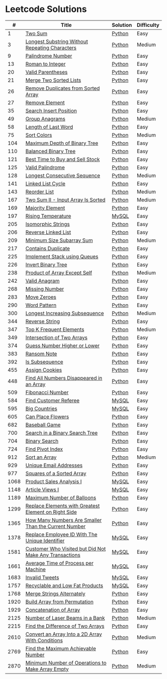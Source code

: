 # Leetcode Solutions

| #    | Title                                                                                                                                           | Solution                                                                         | Difficulty |
| ---- | ----------------------------------------------------------------------------------------------------------------------------------------------- | -------------------------------------------------------------------------------- | ---------- |
| 1    | [Two Sum](https://leetcode.com/problems/two-sum/)                                                                                               | [Python](./Python/1-two-sum.py)                                                  | Easy       |
| 3    | [Longest Substring Without Repeating Characters](https://leetcode.com/problems/longest-substring-without-repeating-characters/)                 | [Python](./Python/3-longest-substring-without-repeating-characters.py)           | Medium     |
| 9    | [Palindrome Number](https://leetcode.com/problems/palindrome-number/)                                                                           | [Python](./Python/9-palindrome-number.py)                                        | Easy       |
| 13   | [Roman to Integer](https://leetcode.com/problems/roman-to-integer/)                                                                             | [Python](./Python/13-roman-to-integer.py)                                        | Easy       |
| 20   | [Valid Parentheses](https://leetcode.com/problems/valid-parentheses/)                                                                           | [Python](./Python/20-valid-parentheses.py)                                       | Easy       |
| 21   | [Merge Two Sorted Lists](https://leetcode.com/problems/merge-two-sorted-lists/)                                                                 | [Python](./Python/21-merge-two-sorted-lists.py)                                  | Easy       |
| 26   | [Remove Duplicates from Sorted Array](https://leetcode.com/problems/remove-duplicates-from-sorted-array/)                                       | [Python](./Python/26-remove-duplicates-from-sorted-array.py)                     | Easy       |
| 27   | [Remove Element](https://leetcode.com/problems/remove-element/)                                                                                 | [Python](./Python/27-remove-element.py)                                          | Easy       |
| 35   | [Search Insert Position](https://leetcode.com/problems/search-insert-position/)                                                                 | [Python](./Python/35-search-insert-position.py)                                  | Easy       |
| 49   | [Group Anagrams](https://leetcode.com/problems/group-anagrams/)                                                                                 | [Python](./Python/49-group-anagrams.py)                                          | Medium     |
| 58   | [Length of Last Word](https://leetcode.com/problems/length-of-last-word/)                                                                       | [Python](./Python/58-length-of-last-word.py)                                     | Easy       |
| 75   | [Sort Colors](https://leetcode.com/problems/sort-colors/)                                                                                       | [Python](./Python/75-sort-colors.py)                                             | Medium     |
| 104  | [Maximum Depth of Binary Tree](https://leetcode.com/problems/maximum-depth-of-binary-tree/)                                                     | [Python](./Python/104-maximum-depth-of-binary-tree.py)                           | Easy       |
| 110  | [Balanced Binary Tree](https://leetcode.com/problems/balanced-binary-tree/)                                                                     | [Python](./Python/110-balanced-binary-tree.py)                                   | Easy       |
| 121  | [Best Time to Buy and Sell Stock](https://leetcode.com/problems/best-time-to-buy-and-sell-stock/)                                               | [Python](./Python/121-best-time-to-buy-and-sell-stock.py)                        | Easy       |
| 125  | [Valid Palindrome](https://leetcode.com/problems/valid-palindrome/)                                                                             | [Python](./Python/125-valid-palindrome.py)                                       | Easy       |
| 128  | [Longest Consecutive Sequence](https://leetcode.com/problems/longest-consecutive-sequence/)                                                     | [Python](./Python/128-longest-consecutive-sequence.py)                           | Medium     |
| 141  | [Linked List Cycle](https://leetcode.com/problems/linked-list-cycle/)                                                                           | [Python](./Python/141-linked-list-cycle.py)                                      | Easy       |
| 143  | [Reorder List](https://leetcode.com/problems/reorder-list/)                                                                                     | [Python](./Python/143-reorder-list.py)                                           | Medium     |
| 167  | [Two Sum II - Input Array Is Sorted](https://leetcode.com/problems/two-sum-ii-input-array-is-sorted/)                                           | [Python](./Python/167-two-sum-ii-input-array-is-sorted.py)                       | Medium     |
| 169  | [Majority Element](https://leetcode.com/problems/majority-element/)                                                                             | [Python](./Python/169-majority-element.py)                                       | Easy       |
| 197  | [Rising Temperature](https://leetcode.com/problems/rising-temperature/)                                                                         | [MySQL](./MySQL/197-rising-temperature.sql)                                      | Easy       |
| 205  | [Isomorphic Strings](https://leetcode.com/problems/isomorphic-strings/)                                                                         | [Python](./Python/205-isomorphic-strings.py)                                     | Easy       |
| 206  | [Reverse Linked List](https://leetcode.com/problems/reverse-linked-list/)                                                                       | [Python](./Python/206-reverse-linked-list.py)                                    | Easy       |
| 209  | [Minimum Size Subarray Sum](https://leetcode.com/problems/minimum-size-subarray-sum/)                                                           | [Python](./Python/209-minimum-size-subarray-sum.py)                              | Medium     |
| 217  | [Contains Duplicate](https://leetcode.com/problems/contains-duplicate/)                                                                         | [Python](./Python/217-contains-duplicate.py)                                     | Easy       |
| 225  | [Implement Stack using Queues](https://leetcode.com/problems/implement-stack-using-queues/)                                                     | [Python](./Python/225-implement-stack-using-queues.py)                           | Easy       |
| 226  | [Invert Binary Tree](https://leetcode.com/problems/invert-binary-tree/)                                                                         | [Python](./Python/226-invert-binary-tree.py)                                     | Easy       |
| 238  | [Product of Array Except Self](https://leetcode.com/problems/product-of-array-except-self/)                                                     | [Python](./Python/238-product-of-array-except-self.py)                           | Medium     |
| 242  | [Valid Anagram](https://leetcode.com/problems/valid-anagram/)                                                                                   | [Python](./Python/242-valid-anagram.py)                                          | Easy       |
| 268  | [Missing Number](https://leetcode.com/problems/missing-number/)                                                                                 | [Python](./Python/268-missing-number.py)                                         | Easy       |
| 283  | [Move Zeroes](https://leetcode.com/problems/move-zeroes/)                                                                                       | [Python](./Python/283-move-zeroes.py)                                            | Easy       |
| 290  | [Word Pattern](https://leetcode.com/problems/word-pattern/)                                                                                     | [Python](./Python/290-word-pattern.py)                                           | Easy       |
| 300  | [Longest Increasing Subsequence](https://leetcode.com/problems/longest-increasing-subsequence/)                                                 | [Python](./Python/300-longest-increasing-subsequence.py)                         | Medium     |
| 344  | [Reverse String](https://leetcode.com/problems/reverse-string/)                                                                                 | [Python](./Python/344-reverse-string.py)                                         | Easy       |
| 347  | [Top K Frequent Elements](https://leetcode.com/problems/top-k-frequent-elements/)                                                               | [Python](./Python/347-top-k-frequent-elements.py)                                | Medium     |
| 349  | [Intersection of Two Arrays](https://leetcode.com/problems/intersection-of-two-arrays/)                                                         | [Python](./Python/349-intersection-of-two-arrays.py)                             | Easy       |
| 374  | [Guess Number Higher or Lower](https://leetcode.com/problems/guess-number-higher-or-lower/)                                                     | [Python](./Python/374-guess-number-higher-or-lower.py)                           | Easy       |
| 383  | [Ransom Note](https://leetcode.com/problems/ransom-note/)                                                                                       | [Python](./Python/383-ransom-note.py)                                            | Easy       |
| 392  | [Is Subsequence](https://leetcode.com/problems/is-subsequence/)                                                                                 | [Python](./Python/392-is-subsequence.py)                                         | Easy       |
| 455  | [Assign Cookies](https://leetcode.com/problems/assign-cookies/)                                                                                 | [Python](./Python/455-assign-cookies.py)                                         | Easy       |
| 448  | [Find All Numbers Disappeared in an Array](https://leetcode.com/problems/find-all-numbers-disappeared-in-an-array/)                             | [Python](./Python/448-find-all-numbers-disappeared-in-an-array.py)               | Easy       |
| 509  | [Fibonacci Number](https://leetcode.com/problems/fibonacci-number/)                                                                             | [Python](./Python/509-fibonacci-number.py)                                       | Easy       |
| 584  | [Find Customer Referee](https://leetcode.com/problems/find-customer-referee/)                                                                   | [MySQL](./MySQL/584-find-customer-referee.sql)                                   | Easy       |
| 595  | [Big Countries](https://leetcode.com/problems/big-countries/)                                                                                   | [MySQL](./MySQL/595-big-countries.sql)                                           | Easy       |
| 605  | [Can Place Flowers](https://leetcode.com/problems/can-place-flowers/)                                                                           | [Python](./Python/605-can-place-flowers.py)                                      | Easy       |
| 682  | [Baseball Game](https://leetcode.com/problems/baseball-game/)                                                                                   | [Python](./Python/682-baseball-game.py)                                          | Easy       |
| 700  | [Search in a Binary Search Tree](https://leetcode.com/problems/search-in-a-binary-search-tree/)                                                 | [Python](./Python/700-search-in-a-binary-search-tree.py)                         | Easy       |
| 704  | [Binary Search](https://leetcode.com/problems/binary-search/)                                                                                   | [Python](./Python/704-binary-search.py)                                          | Easy       |
| 724  | [Find Pivot Index](https://leetcode.com/problems/find-pivot-index/)                                                                             | [Python](./Python/724-find-pivot-index.py)                                       | Easy       |
| 912  | [Sort an Array](https://leetcode.com/problems/sort-an-array/)                                                                                   | [Python](./Python/912-sort-an-array.py)                                          | Medium     |
| 929  | [Unique Email Addresses](https://leetcode.com/problems/unique-email-addresses/)                                                                 | [Python](./Python/929-unique-email-addresses.py)                                 | Easy       |
| 977  | [Squares of a Sorted Array](https://leetcode.com/problems/squares-of-a-sorted-array/)                                                           | [Python](./Python/977-squares-of-a-sorted-array.py)                              | Easy       |
| 1068 | [Product Sales Analysis I](https://leetcode.com/problems/product-sales-analysis-i/)                                                             | [MySQL](./MySQL/1068-product-sales-analysis-i.sql)                               | Easy       |
| 1148 | [Article Views I](https://leetcode.com/problems/article-views-i/)                                                                               | [MySQL](./MySQL/1148-article-views-I.sql)                                        | Easy       |
| 1189 | [Maximum Number of Balloons](https://leetcode.com/problems/maximum-number-of-balloons/)                                                         | [Python](./Python/1189-maximum-number-of-balloons.py)                            | Easy       |
| 1299 | [Replace Elements with Greatest Element on Right Side](https://leetcode.com/problems/replace-elements-with-greatest-element-on-right-side/)     | [Python](./Python/1299-replace-elements-with-greatest-element-on-right-side.py)  | Easy       |
| 1365 | [How Many Numbers Are Smaller Than the Current Number](https://leetcode.com/problems/how-many-numbers-are-smaller-than-the-current-number/)     | [Python](./Python/1365-how-many-numbers-are-smaller-than-the-current-number.py)  | Easy       |
| 1378 | [Replace Employee ID With The Unique Identifier](https://leetcode.com/problems/replace-employee-id-with-the-unique-identifier/)                 | [MySQL](./MySQL/1378-replace-employee-id-with-the-unique-identifier.sql)         | Easy       |
| 1581 | [Customer Who Visited but Did Not Make Any Transactions](https://leetcode.com/problems/customer-who-visited-but-did-not-make-any-transactions/) | [MySQL](./MySQL/1581-customer-who-visited-but-did-not-make-any-transactions.sql) | Easy       |
| 1661 | [Average Time of Process per Machine](https://leetcode.com/problems/average-time-of-process-per-machine/)                                       | [MySQL](./MySQL/1661-average-time-of-process-per-machine.sql)                    | Easy       |
| 1683 | [Invalid Tweets](https://leetcode.com/problems/invalid-tweets/)                                                                                 | [MySQL](./MySQL/1683-invalid-tweets.sql)                                         | Easy       |
| 1757 | [Recyclable and Low Fat Products](https://leetcode.com/problems/recyclable-and-low-fat-products/)                                               | [MySQL](./MySQL/1757-recyclable-and-low-fat-products.sql)                        | Easy       |
| 1768 | [Merge Strings Alternately](https://leetcode.com/problems/merge-strings-alternately/)                                                           | [Python](./Python/1768-merge-strings-alternately.py)                             | Easy       |
| 1920 | [Build Array from Permutation](https://leetcode.com/problems/build-array-from-permutation/)                                                     | [Python](./Python/1920-build-array-from-permutation.py)                          | Easy       |
| 1929 | [Concatenation of Array](https://leetcode.com/problems/concatenation-of-array/)                                                                 | [Python](./Python/1929-concatenation-of-array.py)                                | Easy       |
| 2125 | [Number of Laser Beams in a Bank](https://leetcode.com/problems/number-of-laser-beams-in-a-bank/)                                               | [Python](./Python/2125-number-of-laser-beams-in-a-bank.py.py)                    | Medium     |
| 2215 | [Find the Difference of Two Arrays](https://leetcode.com/problems/find-the-difference-of-two-arrays/)                                           | [Python](./Python/2215-find-the-difference-of-two-arrays.py)                     | Easy       |
| 2610 | [Convert an Array Into a 2D Array With Conditions](https://leetcode.com/problems/convert-an-array-into-a-2d-array-with-conditions/)             | [Python](./Python/2610-convert-an-array-into-a-2d-array-with-conditions.py)      | Medium     |
| 2769 | [Find the Maximum Achievable Number](https://leetcode.com/problems/find-the-maximum-achievable-number/)                                         | [Python](./Python/2769-find-the-maximum-achievable-number.py)                    | Easy       |
| 2870 | [Minimum Number of Operations to Make Array Empty](https://leetcode.com/problems/minimum-number-of-operations-to-make-array-empty/)             | [Python](./Python/2870-minimum-number-of-operations-to-make-array-empty.py)      | Medium     |
